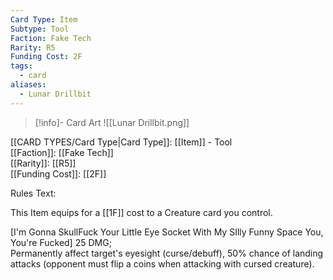 ```yaml
---
Card Type: Item
Subtype: Tool
Faction: Fake Tech
Rarity: R5
Funding Cost: 2F
tags:
  - card
aliases:
  - Lunar Drillbit
---
```

> [!info]- Card Art
> ![[Lunar Drillbit.png]]

[[CARD TYPES/Card Type|Card Type]]: [[Item]] - Tool  
[[Faction]]: [[Fake Tech]]  
[[Rarity]]: [[R5]]  
[[Funding Cost]]: [[2F]]  

Rules Text:  

This Item equips for a [[1F]] cost to a Creature card you control.  

[I'm Gonna SkullFuck Your Little Eye Socket With My SIlly Funny Space You, You're Fucked] 25 DMG;  
Permanently affect target's eyesight (curse/debuff), 50% chance of landing attacks (opponent must flip a coins when attacking with cursed creature).  